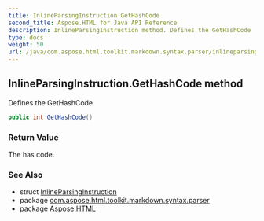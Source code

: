 ```yaml
---
title: InlineParsingInstruction.GetHashCode
second_title: Aspose.HTML for Java API Reference
description: InlineParsingInstruction method. Defines the GetHashCode
type: docs
weight: 50
url: /java/com.aspose.html.toolkit.markdown.syntax.parser/inlineparsinginstruction/gethashcode/
---
```

## InlineParsingInstruction.GetHashCode method

Defines the GetHashCode

```java
public int GetHashCode()
```

### Return Value

The has code.

### See Also

* struct [InlineParsingInstruction](../)
* package [com.aspose.html.toolkit.markdown.syntax.parser](../../inlineparsinginstruction/)
* package [Aspose.HTML](../../../)
